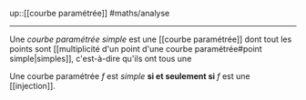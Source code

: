 up::[[courbe paramétrée]]
#maths/analyse 

---
Une _courbe paramétrée simple_ est une [[courbe paramétrée]] dont tout les points sont [[multiplicité d'un point d'une courbe paramétrée#point simple|simples]], c'est-à-dire qu'ils ont tous une 

Une courbe paramétrée $f$ est _simple_ **si et seulement si** $f$ est une [[injection]].

